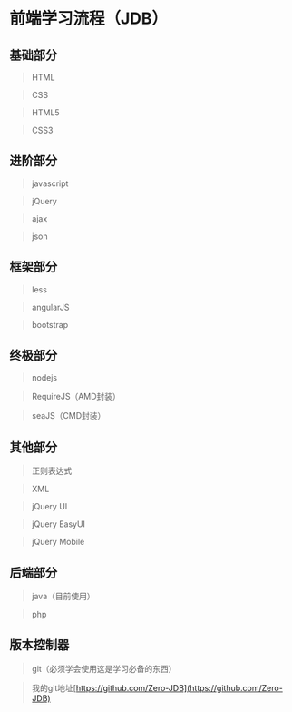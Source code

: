 前端学习流程（JDB）
==================

基础部分
--------
>HTML

>CSS

>HTML5

>CSS3  


进阶部分
----------
>javascript 

>jQuery

>ajax 

>json 


框架部分
--------
>less 

>angularJS

>bootstrap


终极部分
--------
>nodejs

>RequireJS（AMD封装）

>seaJS（CMD封装）


其他部分
---------
>正则表达式

>XML

>jQuery UI

>jQuery EasyUI

>jQuery Mobile


后端部分
---------
>java（目前使用）

>php


版本控制器
------------
>git（必须学会使用这是学习必备的东西）

>我的git地址[https://github.com/Zero-JDB](https://github.com/Zero-JDB)



